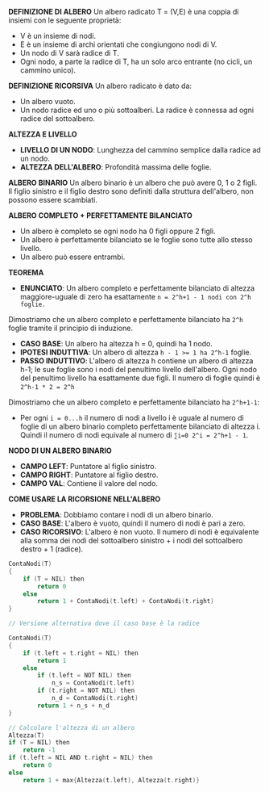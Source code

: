 **DEFINIZIONE DI ALBERO**
Un albero radicato T = (V,E) è una coppia di insiemi con le seguente proprietà:
- V è un insieme di nodi.
- E è un insieme di archi orientati che congiungono nodi di V.
- Un nodo di V sarà radice di T.
- Ogni nodo, a parte la radice di T, ha un solo arco entrante (no cicli, un cammino unico).

**DEFINIZIONE RICORSIVA**
Un albero radicato è dato da:
- Un albero vuoto.
- Un nodo radice ed uno o più sottoalberi. La radice è connessa ad ogni radice del sottoalbero.

**ALTEZZA E LIVELLO**
- **LIVELLO DI UN NODO**: Lunghezza del cammino semplice dalla radice ad un nodo.
- **ALTEZZA DELL'ALBERO**: Profondità massima delle foglie.

**ALBERO BINARIO**
Un albero binario è un albero che può avere 0, 1 o 2 figli. Il figlio sinistro e il figlio destro sono definiti dalla struttura dell'albero, non possono essere scambiati.

**ALBERO COMPLETO + PERFETTAMENTE BILANCIATO**
- Un albero è completo se ogni nodo ha 0 figli oppure 2 figli. 
- Un albero è perfettamente bilanciato se le foglie sono tutte allo stesso livello.
- Un albero può essere entrambi.

**TEOREMA**
- **ENUNCIATO**: Un albero completo e perfettamente bilanciato di altezza maggiore-uguale di zero ha esattamente `n = 2^h+1 - 1 nodi con 2^h foglie.`

Dimostriamo che un albero completo e perfettamente bilanciato ha `2^h` foglie tramite il principio di induzione.
- **CASO BASE**: Un albero ha altezza h = 0, quindi ha 1 nodo.
- **IPOTESI INDUTTIVA**: Un albero di altezza `h - 1 >= 1 ha 2^h-1` foglie.
- **PASSO INDUTTIVO**: L'albero di altezza h contiene un albero di altezza h-1; le sue foglie sono i nodi del penultimo livello dell'albero. Ogni nodo del penultimo livello ha esattamente due figli. Il numero di foglie quindi è `2^h-1 * 2 = 2^h`
  
Dimostriamo che un albero completo e perfettamente bilanciato ha `2^h+1-1`:
- Per ogni `i = 0...h` il numero di nodi a livello i è uguale al numero di foglie di un albero binario completo perfettamente bilanciato di altezza i. Quindi il numero di nodi equivale al numero di `∑i=0 2^i = 2^h+1 - 1`.

**NODO DI UN ALBERO BINARIO**
- **CAMPO LEFT**: Puntatore al figlio sinistro.
- **CAMPO RIGHT**: Puntatore al figlio destro.
- **CAMPO VAL**: Contiene il valore del nodo.

**COME USARE LA RICORSIONE NELL'ALBERO**
- **PROBLEMA**: Dobbiamo contare i nodi di un albero binario.
- **CASO BASE**: L'albero è vuoto, quindi il numero di nodi è pari a zero.
- **CASO RICORSIVO**: L'albero è non vuoto. Il numero di nodi è equivalente alla somma dei nodi del sottoalbero sinistro + i nodi del sottoalbero destro + 1 (radice).

``` C++
ContaNodi(T)
{
	if (T = NIL) then
		return 0
	else
		return 1 + ContaNodi(t.left) + ContaNodi(t.right)
}

// Versione alternativa dove il caso base è la radice

ContaNodi(T)
{
	if (t.left = t.right = NIL) then
		return 1
	else
		if (t.left = NOT NIL) then
			n_s = ContaNodi(t.left)
		if (t.right = NOT NIL) then
			n_d = ContaNodi(t.right)
		return 1 + n_s + n_d
}

// Calcolare l'altezza di un albero
Altezza(T)
if (T = NIL) then
	return -1
if (t.left = NIL AND t.right = NIL) then
	return 0
else
	return 1 + max{Altezza(t.left), Altezza(t.right)}
```